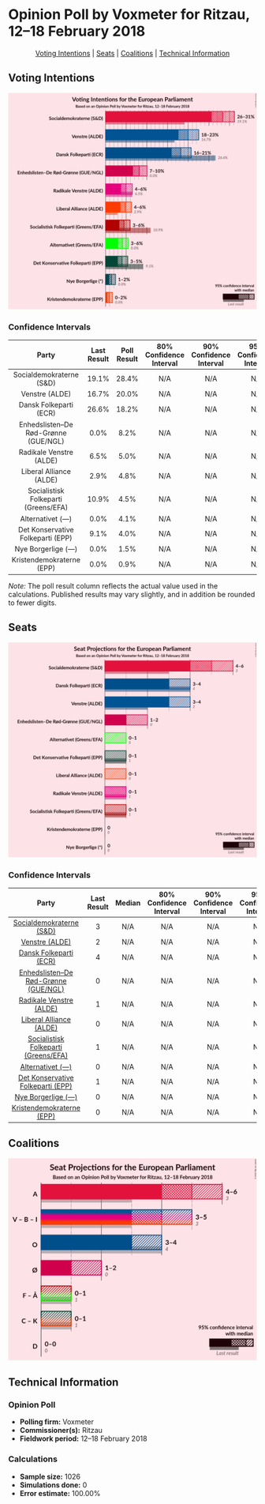 # Opinion Poll by Voxmeter for Ritzau, 12–18 February 2018

<p align="center"><a href="#voting-intentions">Voting Intentions</a> | <a href="#seats">Seats</a> | <a href="#coalitions">Coalitions</a> | <a href="#technical-information">Technical Information</a></p>

## Voting Intentions

![Graph with voting intentions not yet produced](2018-02-18-Voxmeter.png "Voting Intentions")

### Confidence Intervals

| Party | Last Result | Poll Result | 80% Confidence Interval | 90% Confidence Interval | 95% Confidence Interval | 99% Confidence Interval |
|:-----:|:-----------:|:-----------:|:-----------------------:|:-----------------------:|:-----------------------:|:-----------------------:|
| Socialdemokraterne (S&D) | 19.1% | 28.4% | N/A |N/A |N/A |N/A |
| Venstre (ALDE) | 16.7% | 20.0% | N/A |N/A |N/A |N/A |
| Dansk Folkeparti (ECR) | 26.6% | 18.2% | N/A |N/A |N/A |N/A |
| Enhedslisten–De Rød-Grønne (GUE/NGL) | 0.0% | 8.2% | N/A |N/A |N/A |N/A |
| Radikale Venstre (ALDE) | 6.5% | 5.0% | N/A |N/A |N/A |N/A |
| Liberal Alliance (ALDE) | 2.9% | 4.8% | N/A |N/A |N/A |N/A |
| Socialistisk Folkeparti (Greens/EFA) | 10.9% | 4.5% | N/A |N/A |N/A |N/A |
| Alternativet (—) | 0.0% | 4.1% | N/A |N/A |N/A |N/A |
| Det Konservative Folkeparti (EPP) | 9.1% | 4.0% | N/A |N/A |N/A |N/A |
| Nye Borgerlige (—) | 0.0% | 1.5% | N/A |N/A |N/A |N/A |
| Kristendemokraterne (EPP) | 0.0% | 0.9% | N/A |N/A |N/A |N/A |

*Note:* The poll result column reflects the actual value used in the calculations. Published results may vary slightly, and in addition be rounded to fewer digits.

## Seats

![Graph with seats not yet produced](2018-02-18-Voxmeter-seats.png "Seats")

### Confidence Intervals

| Party | Last Result | Median | 80% Confidence Interval | 90% Confidence Interval | 95% Confidence Interval | 99% Confidence Interval |
|:-----:|:-----------:|:------:|:-----------------------:|:-----------------------:|:-----------------------:|:-----------------------:|
| <a href="#socialdemokraterne-(s&d)">Socialdemokraterne (S&D)</a> | 3 | N/A | N/A |N/A |N/A |N/A |
| <a href="#venstre-(alde)">Venstre (ALDE)</a> | 2 | N/A | N/A |N/A |N/A |N/A |
| <a href="#dansk-folkeparti-(ecr)">Dansk Folkeparti (ECR)</a> | 4 | N/A | N/A |N/A |N/A |N/A |
| <a href="#enhedslisten–de-rød-grønne-(gue/ngl)">Enhedslisten–De Rød-Grønne (GUE/NGL)</a> | 0 | N/A | N/A |N/A |N/A |N/A |
| <a href="#radikale-venstre-(alde)">Radikale Venstre (ALDE)</a> | 1 | N/A | N/A |N/A |N/A |N/A |
| <a href="#liberal-alliance-(alde)">Liberal Alliance (ALDE)</a> | 0 | N/A | N/A |N/A |N/A |N/A |
| <a href="#socialistisk-folkeparti-(greens/efa)">Socialistisk Folkeparti (Greens/EFA)</a> | 1 | N/A | N/A |N/A |N/A |N/A |
| <a href="#alternativet-(—)">Alternativet (—)</a> | 0 | N/A | N/A |N/A |N/A |N/A |
| <a href="#det-konservative-folkeparti-(epp)">Det Konservative Folkeparti (EPP)</a> | 1 | N/A | N/A |N/A |N/A |N/A |
| <a href="#nye-borgerlige-(—)">Nye Borgerlige (—)</a> | 0 | N/A | N/A |N/A |N/A |N/A |
| <a href="#kristendemokraterne-(epp)">Kristendemokraterne (EPP)</a> | 0 | N/A | N/A |N/A |N/A |N/A |


## Coalitions

![Graph with coalitions seats not yet produced](2018-02-18-Voxmeter-coalitions-seats.png "Coalitions Seats")


## Technical Information

### Opinion Poll

+ **Polling firm:** Voxmeter
+ **Commissioner(s):** Ritzau
+ **Fieldwork period:** 12–18 February 2018

### Calculations

+ **Sample size:** 1026
+ **Simulations done:** 0
+ **Error estimate:** 100.00%

